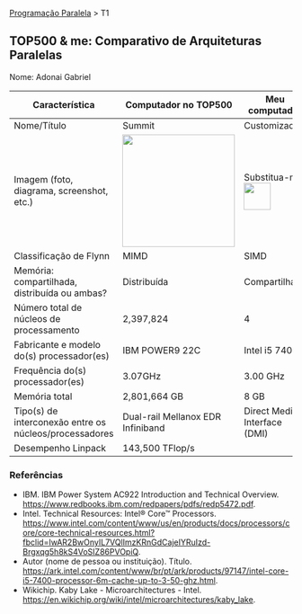 [Programação Paralela](https://github.com/AndreaInfUFSM/elc139-2018a) > T1

TOP500 & me: Comparativo de Arquiteturas Paralelas
--------------------------------------------------

Nome: Adonai Gabriel

| Característica                                            | Computador no TOP500  | Meu computador  |
| --------------------------------------------------------- | --------------------- | --------------- |
| Nome/Título                                               |        Summit         |   Customizado   |
| Imagem (foto, diagrama, screenshot, etc.)                 | <img src="https://farm2.staticflickr.com/1759/41941941904_9fdcd0faab_k.jpg" width="200"> | Substitua-me. <img src="http://www.top500.org/static//images/Top500_logo.png" width="48">|
| Classificação de Flynn                                    |         MIMD          |      SIMD       |
| Memória: compartilhada, distribuída ou ambas?             |     Distribuída       |  Compartilhada  |
| Número total de núcleos de processamento                  |      2,397,824        |        4        |
| Fabricante e modelo do(s) processador(es)                 |    IBM POWER9 22C     |  Intel i5 7400  |
| Frequência do(s) processador(es)                          |       3.07GHz         |    3.00 GHz     |
| Memória total                                             |     2,801,664 GB      |      8 GB       |
| Tipo(s) de interconexão entre os núcleos/processadores    |Dual-rail Mellanox EDR Infiniband|Direct Media Interface (DMI)|
| Desempenho Linpack                                        |    143,500 TFlop/s    |                 |

### Referências
- IBM. IBM Power System AC922 Introduction and Technical Overview. https://www.redbooks.ibm.com/redpapers/pdfs/redp5472.pdf.
- Intel. Technical Resources: Intel® Core™ Processors. https://www.intel.com/content/www/us/en/products/docs/processors/core/core-technical-resources.html?fbclid=IwAR2BwOnyIL7VQlImzKRnGdCajeIYRuIzd-Brgxqg5h8kS4VoSIZ86PVOpiQ.
- Autor (nome de pessoa ou instituição). Título. https://ark.intel.com/content/www/br/pt/ark/products/97147/intel-core-i5-7400-processor-6m-cache-up-to-3-50-ghz.html.
- Wikichip. Kaby Lake - Microarchitectures - Intel. https://en.wikichip.org/wiki/intel/microarchitectures/kaby_lake.
